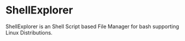 # ShellExplorer
ShellExplorer is an Shell Script based File Manager for bash supporting Linux Distributions.
